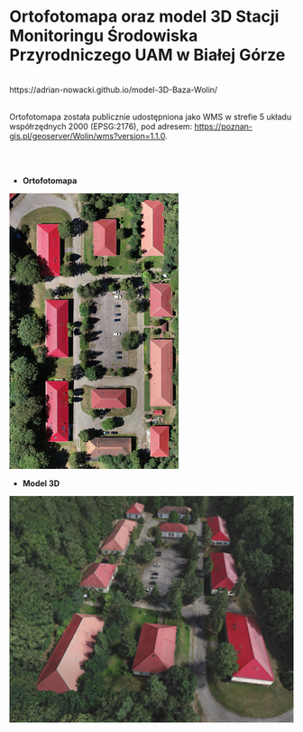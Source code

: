 # Ortofotomapa oraz model 3D Stacji Monitoringu Środowiska Przyrodniczego UAM w Białej Górze

<br />
https://adrian-nowacki.github.io/model-3D-Baza-Wolin/
<br />

<br />

Ortofotomapa została publicznie udostępniona jako WMS w strefie 5 układu współrzędnych 2000 (EPSG:2176), pod adresem: https://poznan-gis.pl/geoserver/Wolin/wms?version=1.1.0.

<br />

<br />

* **Ortofotomapa**

<img src="./img/orto.png" width="300">

<br />

* **Model 3D**

<img src="./img/model.png" width="550">




